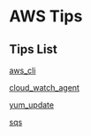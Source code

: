 # AWS Tips

## Tips List

[aws_cli](./aws_cli/aws_cli.md)

[cloud_watch_agent](./cloudwatch/cloud_watch_agent.md)

[yum_update](./os/yum_update_via_ssh.md)

[sqs](./sqs/sqs.md)
